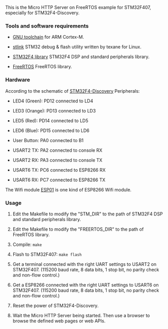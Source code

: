 This is the Micro HTTP Server on FreeRTOS example for STM32F407, especially for STM32F4-Discovery.

### Tools and software requirements ###

* [GNU toolchain](https://launchpad.net/gcc-arm-embedded)
  for ARM Cortex-M.

* [stlink](https://github.com/texane/stlink) STM32 debug & flash utility
 written by texane for Linux.

* [STM32F4 library](http://www.st.com/web/catalog/tools/FM147/CL1794/SC961/SS1743/PF257901) STM32F4 DSP and standard peripherals library.

* [FreeRTOS](http://www.freertos.org/a00104.html?1) FreeRTOS library.

### Hardware ###

According to the schematic of [STM32F4-Discovery](http://www.st.com/st-web-ui/static/active/en/resource/technical/document/user_manual/DM00039084.pdf) Peripherals:

* LED4 (Green): PD12 connected to LD4

* LED3 (Orange): PD13 connected to LD3

* LED5 (Red): PD14 connected to LD5

* LED6 (Blue): PD15 connected to LD6

* User Button: PA0 connected to B1

* USART2 TX: PA2 connected to console RX

* USART2 RX: PA3 connected to console TX

* USART6 TX: PC6 connected to ESP8266 RX

* USART6 RX: PC7 connected to ESP8266 TX

The Wifi module [ESP01](https://www.hackster.io/esp/products/esp8266-esp-01) is one kind of ESP8266 Wifi module.

### Usage ###

1. Edit the Makefile to modify the "STM\_DIR" to the path of STM32F4 DSP and
   standard peripherals library.

2. Edit the Makefile to modify the "FREERTOS\_DIR" to the path of FreeRTOS
   library.

3. Compile: ``` make ```

4. Flash to STM32F407: ``` make flash ```

5. Get a terminal connected with the right UART settings to USART2 on STM32F407. (115200 baud rate, 8 data bits, 1 stop bit, no parity check and non-flow control.)

6. Get a ESP8266 connected with the right UART settings to USART6 on STM32F407. (115200 baud rate, 8 data bits, 1 stop bit, no parity check and non-flow control.)

7. Reset the power of STM32F4-Discovery.

8. Wait the Micro HTTP Server being started. Then use a browser to browse the defined web pages or web APIs.
